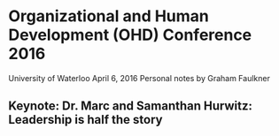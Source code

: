 # Organizational and Human Development (OHD) Conference 2016
University of Waterloo
April 6, 2016
Personal notes by Graham Faulkner

## Keynote: Dr. Marc and Samanthan Hurwitz: Leadership is half the story


